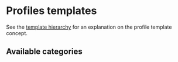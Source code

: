 # Profiles templates
See the [template hierarchy](https://github.com/q1x/zabbix-templates-30/wiki/Template-Hierarchy#profile-templates) for an explanation on the profile template concept.

## Available categories


